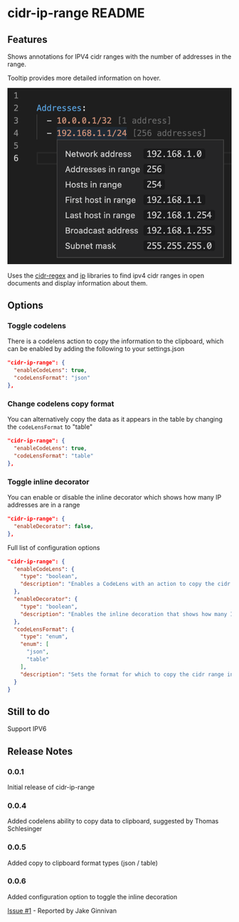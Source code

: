 # cidr-ip-range README

## Features

Shows annotations for IPV4 cidr ranges with the number of addresses in the range.

Tooltip provides more detailed information on hover.

![CIDR tooltip and annotations](./images/ip-range.png)

Uses the [cidr-regex](https://www.npmjs.com/package/cidr-regex) and [ip](https://www.npmjs.com/package/ip) libraries to find ipv4 cidr ranges in open documents and display information about them.

## Options

### Toggle codelens

There is a codelens action to copy the information to the clipboard, which can be enabled by adding the following to your settings.json

```json
"cidr-ip-range": {
  "enableCodeLens": true,
  "codeLensFormat": "json"
},
```

### Change codelens copy format

You can alternatively copy the data as it appears in the table by changing the `codeLensFormat` to "table"

```json
"cidr-ip-range": {
  "enableCodeLens": true,
  "codeLensFormat": "table"
},
```

### Toggle inline decorator

You can enable or disable the inline decorator which shows how many IP addresses are in a range

```json
"cidr-ip-range": {
  "enableDecorator": false,
},
```

Full list of configuration options

```json
"cidr-ip-range": {
  "enableCodeLens": {
    "type": "boolean",
    "description": "Enables a CodeLens with an action to copy the cidr range information to the clipboard"
  },
  "enableDecorator": {
    "type": "boolean",
    "description": "Enables the inline decoration that shows how many IP addresses are in the range"
  },
  "codeLensFormat": {
    "type": "enum",
    "enum": [
      "json",
      "table"
    ],
    "description": "Sets the format for which to copy the cidr range information"
  }
}
```

## Still to do

Support IPV6

## Release Notes

### 0.0.1

Initial release of cidr-ip-range

### 0.0.4

Added codelens ability to copy data to clipboard, suggested by Thomas Schlesinger

### 0.0.5

Added copy to clipboard format types (json / table)

### 0.0.6

Added configuration option to toggle the inline decoration

[Issue #1](https://github.com/lukepearson/vscode-extension-cidr-ip-range/issues/1) - Reported by Jake Ginnivan
